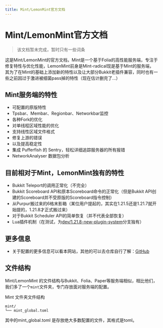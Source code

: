 ```yaml
---
title: Mint/LemonMint官方文档
---
```


# Mint/LemonMint官方文档

> 该文档暂未完成，暂时只有一些词条

这是Mint/LemonMint的官方文档，Mint是一个基于Folia的高性能服务端，专注于修复特性与优化性能，LemonMint前身是Mint-radical现是基于Mint的服务端，其为了在Mint的基础上添加新的特性以及让大部分Bukkit老插件兼容，同时也有一些之前因过于激进被细菌pass掉的特性（现在估计删完了...）

## Mint服务端的特性
 - 可配置的原版特性
 - Tpsbar、Membar、Regionbar、Networkbar监控
 - 各种Fork的优化
 - 对单线程区域性能的优化
 - 支持线性区域文件格式
 - 修复上游的错误
 - 以及提高稳定性
 - 集成 Pufferfish 的 Sentry，轻松详细追踪服务器的所有报错
 - NetworkAnalyser 数据包分析

## 目前相对于Mint，LemonMint独有的特性

- Bukkit Teleport的调用正常化（不完全）
- Bukkit Scoreboard API和原本Scoreboard命令的正常化（但是Bukkit API创建的Scoreboard并不受原版的Scoreboard指令控制）
- 从Purpur搬过来的6格末影箱（某位用户提起的，其实在1.21.5还是1.21.7就开始提的，1.21.8才正式搬过来）
- 对于Bukkit Scheduler API的简单恢复（并不代表全部恢复）
- Lua插件机制（在测试，为[dev/1.21.8-new-plugin-system](https://github.com/MenthaMC/LemonMint/tree/dev/1.21.8-new-plugin-system)分支独有）

## 更多信息

- 关于配置的更多信息可以看本网站，其他的可以去仓库自行了解：[GitHub](https://github.com/ManthaMC)

## 文件结构

Mint/LemonMint 的文件结构与Bukkit、Folia、Paper等服务端相似，相比他们，我们多了一个`mint`文件夹，专门存放面对服务端的配置。

Mint 文件夹文件结构
```
mint/
└── mint_global.toml
```

其中的mint_global.toml 是存放绝大多数配置的文件，其格式是toml。

